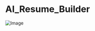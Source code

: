 # AI_Resume_Builder
![Image](https://github.com/user-attachments/assets/e13e426a-e744-48fc-ab3b-826489c0718e)
